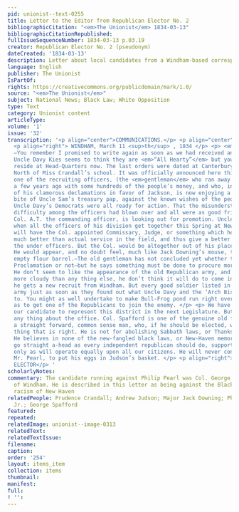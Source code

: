 ```yaml
---
pid: unionist--text-0255
title: Letter to the Editor from Republican Elector No. 2
bibliographicCitation: "<em>The Unionist</em> 1834-03-13"
bibliographicCitationRepublished: 
fullIssueSequenceNumber: 1834-03-13 p.03.19
creator: Republican Elector No. 2 (pseudonym)
dateCreated: '1834-03-13'
description: Letter about local candidates from a Windham-based correspondent
language: English
publisher: The Unionist
IsPartOf: 
rights: https://creativecommons.org/publicdomain/mark/1.0/
source: "<em>The Unionist</em>"
subject: National News; Black Law; White Opposition
type: Text
category: Unionist content
articleType: 
volume: '1'
issue: '32'
transcription: '<p align="center">COMMUNICATIONS.</p> <p align="center">No. 2.</p>
  <p align="right"> WINDHAM, March 11 <sup>th</sup> , 1834 </p> <p> <em>Mr. Burleigh</em>
  —You remember I promised to write again as soon as we had received another Bulletin.
  Uncle Davy Kies seems to think they are <em>“All Hearty”</em> but you know he don’t
  reside at Head-Quarters now. The last orders were dated at Canterbury a few rods
  North of Miss Crandall’s school. It was officially announced here this morning by
  one of the recruiting officers, (the <em>gentleman</em> who ran away from Brooklyn
  a few years ago with some hundreds of the people’s money, and who, in consequence
  of his clamorous declamations in favor of Jackson, is now enjoying a considerable
  bite of Uncle Sam’s treasury pap, against the known wishes of the people,) that
  Uncle Davy’s Democrats were all ready for action. That the misunderstanding and
  difficulty among the officers had blown over and all were as good friends as ever.
  Col. A.T. the commanding officer, is looking out for promotion. Uncle Davy says
  when all the officers of his division get together this Spring at New-Haven, he
  will have the Col. appointed Commissary, Judge, or something which he will like
  much better than actual service in the field, and thus give a better chance for
  the under officers. But the Col. would be altogether out of his place, on the bench.
  He would appear, and no doubt feel, much like Jack Downing’s mouse, treed in an
  empty flour barrel.—The old gentleman has not concluded yet whether to issue another
  Proclamation or not—but he says something must be done to procure more soldiers.
  He don’t seem to like the appearance of the old Republican army, and what looks
  more cloudy than any thing else, he don’t think it will do to come into action till
  he gets a new recruit from Windham. But every good soldier listed in the Republican
  army just as soon as they found out what Uncle Davy and the ‘Arch Bishop’ were up
  to. You might as well undertake to make Bull-Frog pond run right over ‘Zion’s Hill’
  as to get one of the Republicans to join the enemy. </p> <p> We have just nominated
  our candidate to represent this district in the next Legislature. But he don’t care
  any thing about the office. Col. Spafford is one of the genuine old fashioned republicans,
  a straight forward, common sense man, who, if he should be elected, will do the
  thing that is right. He is not for abolishing Sabbath laws, or Thanksgiving laws.
  He believes in none of the new-fangled black laws, or New-Haven memorials, but will
  go straight a-head as every independent republican should do, supporting such measures
  only as will operate equally upon all our citizens. He will never consent, like
  Mr. Pearl, to put his eggs in Judson’s basket. </p> <p align="right">REPUBLICAN
  ELECTOR</p> '
scholarlyNotes: 
commentary: The candidate running against Philip Pearl was Col. George Spafford (1793-1848),
  of Windham. He is described in this letter as being against the Black Law and the
  racism of New Haven
relatedPeople: Prudence Crandall; Andrew Judson; Major Jack Downing; Philip Pearl
  Jr.; George Spafford
featured: 
repeated: 
relatedImage: unionist--image-0313
relatedText: 
relatedTextIssue: 
filename: 
caption: 
order: '254'
layout: items_item
collection: items
thumbnail: 
manifest: 
full: 
! '': 
---
```

